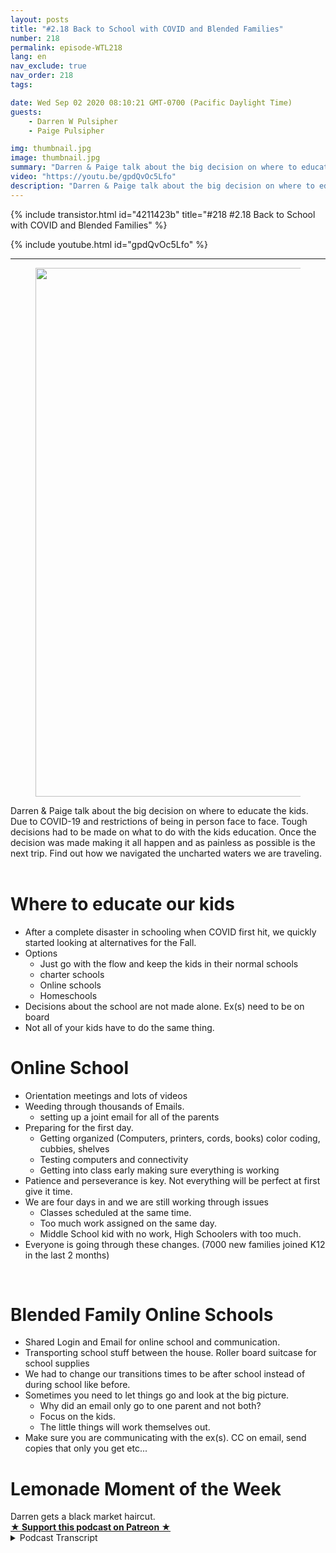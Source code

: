 ```yaml
---
layout: posts
title: "#2.18 Back to School with COVID and Blended Families"
number: 218
permalink: episode-WTL218
lang: en
nav_exclude: true
nav_order: 218
tags:

date: Wed Sep 02 2020 08:10:21 GMT-0700 (Pacific Daylight Time)
guests:
    - Darren W Pulsipher
    - Paige Pulsipher

img: thumbnail.jpg
image: thumbnail.jpg
summary: "Darren & Paige talk about the big decision on where to educate the kids. Due to COVID-19 and restrictions of being in person face to face. Tough decisions had to be made on what to do with the kids education. Once the decision was made making it all happen and as painless as possible is the next trip. Find out how we navigated the uncharted waters we are traveling. "
video: "https://youtu.be/gpdQvOc5Lfo"
description: "Darren & Paige talk about the big decision on where to educate the kids. Due to COVID-19 and restrictions of being in person face to face. Tough decisions had to be made on what to do with the kids education. Once the decision was made making it all happen and as painless as possible is the next trip. Find out how we navigated the uncharted waters we are traveling. "
---
```


<div>
{% include transistor.html id="4211423b" title="#218 #2.18 Back to School with COVID and Blended Families" %}

{% include youtube.html id="gpdQvOc5Lfo" %}
</div>

---

<html><head></head><body><div><figure data-trix-attachment="{&quot;contentType&quot;:&quot;image&quot;,&quot;height&quot;:846,&quot;url&quot;:&quot;https://lh3.googleusercontent.com/-2GMiRaF5OYA/X0W990s5zxI/AAAAAAACEV4/4qUk9nw0nvItm7HWvQzrwTR9ci2aCwxMACK8BGAsYHg/w634-h846/2020-08-25.jpg&quot;,&quot;width&quot;:634}" data-trix-content-type="image" class="attachment attachment--preview"><img src="./image0.jpg" width="634" height="846"><figcaption class="attachment__caption"></figcaption></figure></div><div>Darren &amp; Paige talk about the big decision on where to educate the kids. Due to COVID-19 and restrictions of being in person face to face. Tough decisions had to be made on what to do with the kids education. Once the decision was made making it all happen and as painless as possible is the next trip. Find out how we navigated the uncharted waters we are traveling.&nbsp;</div><div><br></div><h1>Where to educate our kids</h1><ul><li>After a complete disaster in schooling when COVID first hit, we quickly started looking at alternatives for the Fall.</li><li>Options<ul><li>Just go with the flow and keep the kids in their normal schools</li><li>charter schools</li><li>Online schools</li><li>Homeschools</li></ul></li><li>Decisions about the school are not made alone. Ex(s) need to be on board</li><li>Not all of your kids have to do the same thing.</li></ul><h1>Online School&nbsp;</h1><ul><li>Orientation meetings and lots of videos</li><li>Weeding through thousands of Emails.<ul><li>setting up a joint email for all of the parents</li></ul></li><li>Preparing for the first day.&nbsp;<ul><li>Getting organized (Computers, printers, cords, books) color coding, cubbies, shelves</li><li>Testing computers and connectivity</li><li>Getting into class early making sure everything is working</li></ul></li><li>Patience and perseverance is key. Not everything will be perfect at first give it time.</li><li>We are four days in and we are still working through issues<ul><li>Classes scheduled at the same time.</li><li>Too much work assigned on the same day.</li><li>Middle School kid with no work, High Schoolers with too much.</li></ul></li><li>Everyone is going through these changes. (7000 new families joined K12 in the last 2 months)</li></ul><div><br></div><h1>Blended Family Online Schools</h1><ul><li>Shared Login and Email for online school and communication.</li><li>Transporting school stuff between the house. Roller board suitcase for school supplies</li><li>We had to change our transitions times to be after school instead of during school like before.</li><li>Sometimes you need to let things go and look at the big picture.<ul><li>Why did an email only go to one parent and not both?</li><li>Focus on the kids.</li><li>The little things will work themselves out.</li></ul></li><li>Make sure you are communicating with the ex(s). CC on email, send copies that only you get etc...</li></ul><h1>Lemonade Moment of the Week</h1><div>Darren gets a black market haircut.</div>
<strong>
  <a href="https://www.patreon.com/wheresthelemonade" target="_donate" rel="payment" title="★ Support this podcast on Patreon ★">★ Support this podcast on Patreon ★</a>
</strong></body></html>

<details>
<summary> Podcast Transcript </summary>

<p></p>

</details>
